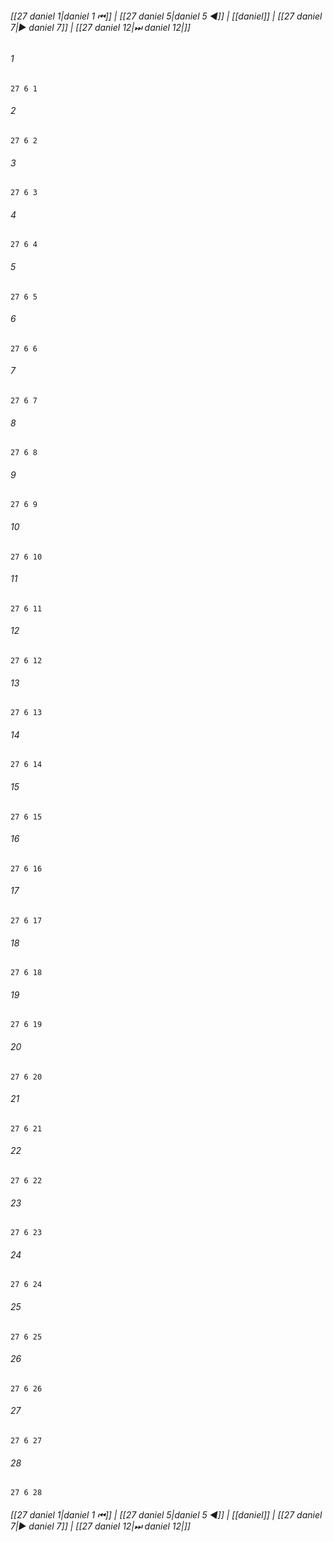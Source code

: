 
###### [[27 daniel 1|daniel 1 ⏮]] | [[27 daniel 5|daniel 5 ◀]] | [[daniel]] | [[27 daniel 7|▶ daniel 7]] | [[27 daniel 12|⏭ daniel 12|]]

###### 1
``` verse
27 6 1 
```
###### 2
``` verse
27 6 2 
```
###### 3
``` verse
27 6 3 
```
###### 4
``` verse
27 6 4 
```
###### 5
``` verse
27 6 5 
```
###### 6
``` verse
27 6 6 
```
###### 7
``` verse
27 6 7 
```
###### 8
``` verse
27 6 8 
```
###### 9
``` verse
27 6 9 
```
###### 10
``` verse
27 6 10 
```
###### 11
``` verse
27 6 11 
```
###### 12
``` verse
27 6 12 
```
###### 13
``` verse
27 6 13 
```
###### 14
``` verse
27 6 14 
```
###### 15
``` verse
27 6 15 
```
###### 16
``` verse
27 6 16 
```
###### 17
``` verse
27 6 17 
```
###### 18
``` verse
27 6 18 
```
###### 19
``` verse
27 6 19 
```
###### 20
``` verse
27 6 20 
```
###### 21
``` verse
27 6 21 
```
###### 22
``` verse
27 6 22 
```
###### 23
``` verse
27 6 23 
```
###### 24
``` verse
27 6 24 
```
###### 25
``` verse
27 6 25 
```
###### 26
``` verse
27 6 26 
```
###### 27
``` verse
27 6 27 
```
###### 28
``` verse
27 6 28 
```

###### [[27 daniel 1|daniel 1 ⏮]] | [[27 daniel 5|daniel 5 ◀]] | [[daniel]] | [[27 daniel 7|▶ daniel 7]] | [[27 daniel 12|⏭ daniel 12|]]

